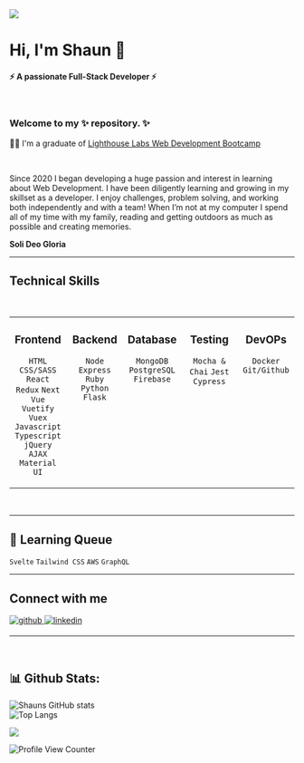 <div>
<img src="profile-pic.png" alt"Profile Pic" />
</div>

<h1> Hi, I'm Shaun 👋</h1> 
<h4>⚡ A passionate Full-Stack Developer ⚡</h4>
<br/>
<h3>Welcome to my ✨ repository. ✨ </h3>


🧑‍🎓 I'm a graduate of [Lighthouse Labs Web Development Bootcamp](https://www.lighthouselabs.ca) <br/>

<br/>
<p> Since 2020 I began developing a huge passion and interest in learning about Web Development. I have been diligently learning and growing in my skillset as a developer. I enjoy challenges, problem solving, and working both independently and with a team! When I’m not at my computer I spend all of my time with my family, reading and getting outdoors as much as possible and creating memories.</p>

<b>Soli Deo Gloria</b> 

<!--____________________________________________________________________________
________________________________________________________________________________

________     __________    ________
__  ___/________  /__(_)   ___  __ \__________
_____ \_  __ \_  /__  /    __  / / /  _ \  __ \
____/ // /_/ /  / _  /     _  /_/ //  __/ /_/ /
/____/ \____//_/  /_/      /_____/ \___/\____/

______________            _____
__  ____/__  /_______________(_)_____ _
_  / __ __  /_  __ \_  ___/_  /_  __ `/
/ /_/ / _  / / /_/ /  /   _  / / /_/ /
\____/  /_/  \____//_/    /_/  \__,_/

________________________________________________________________________________
_____________________________________________________________________________-->
<hr>
                                                                                                                                                                                                                                                                           


## Technical Skills  
<br/>
<table><tr><td valign="top" width="20%" align="center">
 
### Frontend  
`HTML` `CSS/SASS` `React` `Redux` `Next` `Vue` `Vuetify` `Vuex` `Javascript` `Typescript` `jQuery` `AJAX` `Material UI` 
</td><td valign="top" width="20%" align="center">



### Backend 
`Node` `Express` `Ruby` `Python` `Flask`
     
</td><td valign="top" width="20%" align="center">



### Database
`MongoDB` `PostgreSQL` `Firebase`
     


</td><td valign="top" width="20%" align="center"> 

### Testing
`Mocha & Chai` `Jest` `Cypress`
     
  </td><td valign="top" width="20%" align="center">
     
### DevOPs     
`Docker` `Git/Github`
     </tr></table> 
<br/>
<hr>

## 🌱 Learning Queue 
`Svelte` `Tailwind CSS` `AWS` `GraphQL`
<hr>


## Connect with me  
<div>
<a href="https://github.com/shaund16" target="_blank">
<img src=https://img.shields.io/badge/github-%2324292e.svg?&style=for-the-badge&logo=github&logoColor=white alt=github style="margin-bottom: 5px;" />
</a>
<a href="https://www.linkedin.com/in/shaun-purslow/" target="_blank">
<img src=https://img.shields.io/badge/linkedin-%231E77B5.svg?&style=for-the-badge&logo=linkedin&logoColor=white alt=linkedin style="margin-bottom: 5px;" />
</a>
</div>  
 

<hr>
<br/>

<h2>📊 Github Stats:</h2>

![Shauns GitHub stats](https://github-readme-stats.vercel.app/api?username=shaund16&count_private=true&include_all_commits=true&show_icons=true&theme=merko)
<br />
![Top Langs](https://github-readme-stats.vercel.app/api/top-langs/?username=shaund16&layout=compact&theme=merko) 

<img src="https://img.shields.io/github/followers/shaund16?style=social" />

![Profile View Counter](https://komarev.com/ghpvc/?username=shaund16)
     
[github]: https://github.com/shaund16
[linkedin]: https://www.linkedin.com/in/shaun-purslow/     
